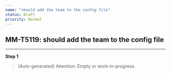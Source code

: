 ```yaml
---
name: "should add the team to the config file"
status: Draft
priority: Normal
---
```


## MM-T5119: should add the team to the config file

---

**Step 1**

> (Auto-generated) Attention: Empty or work-in-progress.
